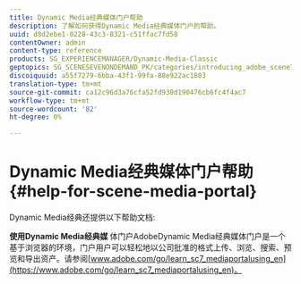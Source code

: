 ```yaml
---
title: Dynamic Media经典媒体门户帮助
description: 了解如何获得Dynamic Media经典媒体门户的帮助。
uuid: d8d2ebe1-0228-43c3-8321-c51ffac7fd58
contentOwner: admin
content-type: reference
products: SG_EXPERIENCEMANAGER/Dynamic-Media-Classic
geptopics: SG_SCENESEVENONDEMAND_PK/categories/introducing_adobe_scene7
discoiquuid: a55f7279-6bba-43f1-99fa-88e922ac1803
translation-type: tm+mt
source-git-commit: ca12c96d3a76cfa52fd930d190476cb6fc4f4ac7
workflow-type: tm+mt
source-wordcount: '82'
ht-degree: 0%

---
```



# Dynamic Media经典媒体门户帮助{#help-for-scene-media-portal}

Dynamic Media经典还提供以下帮助文档:

**使用Dynamic Media经典媒** 体门户AdobeDynamic Media经典媒体门户是一个基于浏览器的环境，门户用户可以轻松地以公司批准的格式上传、浏览、搜索、预览和导出资产。请参阅[www.adobe.com/go/learn_sc7_mediaportalusing_en](https://www.adobe.com/go/learn_sc7_mediaportalusing_en)。
